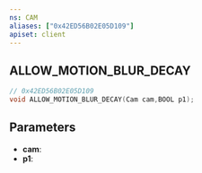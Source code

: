 ```yaml
---
ns: CAM
aliases: ["0x42ED56B02E05D109"]
apiset: client
---
```

## ALLOW_MOTION_BLUR_DECAY

```c
// 0x42ED56B02E05D109
void ALLOW_MOTION_BLUR_DECAY(Cam cam,BOOL p1);
```


## Parameters
* **cam**:
* **p1**: